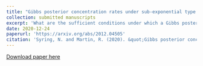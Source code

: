 ```yaml
---
title: "Gibbs posterior concentration rates under sub-exponential type losses"
collection: submitted manuscripts
excerpt: 'What are the sufficient conditions under which a Gibbs posterior distribution concentrates at the true parameter value?  How do properties of the loss function and prior distribution affect concentration?  Answers to these questions and more within...'
date: 2020-12-24
paperurl: 'https://arxiv.org/abs/2012.04505'
citation: 'Syring, N. and Martin, R. (2020). &quot;Gibbs posterior concentration rates under sub-exponential type losses.&quot; <i>Unpublished manuscript</i>.'
---
```


[Download paper here](https://arxiv.org/pdf/2012.04505.pdf)
